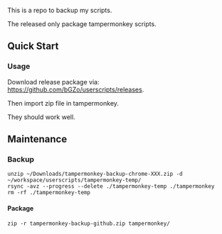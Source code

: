 This is a repo to backup my scripts. 

The released only package tampermonkey scripts.

## Quick Start

### Usage

Download release package via: https://github.com/bGZo/userscripts/releases.

Then import zip file in tampermonkey.

They should work well.


## Maintenance

### Backup

```shell
unzip ~/Downloads/tampermonkey-backup-chrome-XXX.zip -d ~/workspace/userscripts/tampermonkey-temp/
rsync -avz --progress --delete ./tampermonkey-temp ./tampermonkey
rm -rf ./tampermonkey-temp
```

#### Package

```shell
zip -r tampermonkey-backup-github.zip tampermonkey/
```


